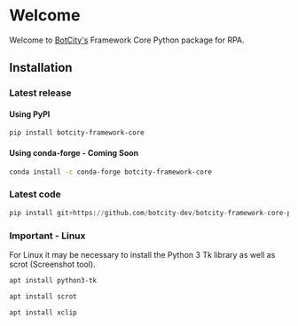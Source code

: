 # Welcome

Welcome to [BotCity's](https://www.botcity.dev/) Framework Core Python package for RPA. 

## Installation

### Latest release

#### Using PyPI

```bash
pip install botcity-framework-core
```

#### Using conda-forge - Coming Soon

```bash
conda install -c conda-forge botcity-framework-core
```

### Latest code

```python
pip install git+https://github.com/botcity-dev/botcity-framework-core-python.git
```

### Important - Linux

For Linux it may be necessary to install the Python 3 Tk library as well as scrot (Screenshot tool).

```bash
apt install python3-tk

apt install scrot

apt install xclip
```

